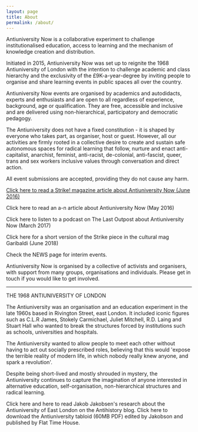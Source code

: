 ```yaml
---
layout: page
title: About
permalink: /about/
---
```


Antiuniversity Now is a collaborative experiment to challenge institutionalised education, access to learning and the mechanism of knowledge creation and distribution.

Initiated in 2015, Antiuniversity Now was set up to reignite the 1968 Antiuniversity of London with the intention to challenge academic and class hierarchy and the exclusivity of the £9K-a-year-degree by inviting people to organise and share learning events in public spaces all over the country.

Antiuniversity Now events are organised by academics and autodidacts, experts and enthusiasts and are open to all regardless of experience, background, age or qualification.
They are free, accessible and inclusive and are delivered using non-hierarchical, participatory and democratic pedagogy.

The Antiuniversity does not have a fixed constitution - it is shaped by everyone who takes part, as organiser, host or guest.
However, all our activities are firmly rooted in a collective desire to create and sustain safe autonomous spaces for radical learning that follow, nurture and enact anti-capitalist, anarchist, feminist, anti-racist, de-colonial, anti-fascist, queer, trans and sex workers inclusive values through conversation and direct action.

All event submissions are accepted, providing they do not cause any harm.

[Click here to read a Strike! magazine article about Antiuniversity Now (June 2016)](https://www.strike.coop/antiuniversity-now/)

Click here to read an a-n article about Antiuniversity Now (May 2016)

Click here to listen to a podcast on The Last Outpost about Antiuniversity Now (March 2017)

Click here for a short version of the Strike piece in the cultural mag Garibaldi (June 2018)

Check the NEWS page for interim events.

Antiuniversity Now is organised by a collective of activists and organisers, with support from many groups, organisations and individuals. Please get in touch if you would like to get involved.

***

THE 1968 ANTIUNIVERSITY OF LONDON

The Antiuniversity was an organisation and an education experiment in the late 1960s based in Rivington Street, east London.
It included iconic figures such as C.L.R James, Stokely Carmichael, Juliet Mitchell, R.D. Laing and Stuart Hall who wanted to break the structures forced by institutions such as schools, universities and hospitals.

The Antiuniversity wanted to allow people to meet each other without having to act out socially prescribed roles, believing that this would 'expose the terrible reality of modern life, in which nobody really knew anyone, and spark a revolution'.

Despite being short-lived and mostly shrouded in mystery, the Antiuniversity continues to capture the imagination of anyone interested in alternative education, self-organisation, non-hierarchical structures and radical learning.

Click here and here to read Jakob Jakobsen's research about the Antiuniversity of East London on the Antihistory blog.
Click here to download the Antiuniversity tabloid (60MB PDF) edited by Jakobson and published by Flat Time House.
